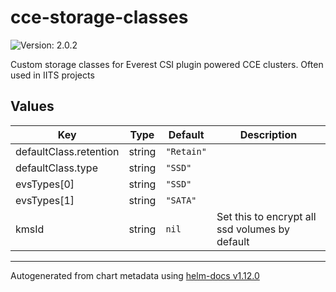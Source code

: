 # cce-storage-classes

![Version: 2.0.2](https://img.shields.io/badge/Version-2.0.2-informational?style=flat-square)

Custom storage classes for Everest CSI plugin powered CCE clusters. Often used in IITS projects

## Values

| Key | Type | Default | Description |
|-----|------|---------|-------------|
| defaultClass.retention | string | `"Retain"` |  |
| defaultClass.type | string | `"SSD"` |  |
| evsTypes[0] | string | `"SSD"` |  |
| evsTypes[1] | string | `"SATA"` |  |
| kmsId | string | `nil` | Set this to encrypt all ssd volumes by default |

----------------------------------------------
Autogenerated from chart metadata using [helm-docs v1.12.0](https://github.com/norwoodj/helm-docs/releases/v1.12.0)
